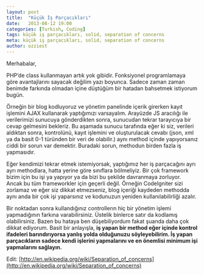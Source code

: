 ```yaml
---
layout: post
title:  "Küçük İş Parçacıkları"
date:   2013-08-12 19:00
categories: [Turkish, Coding]
tags: küçük iş parçacıkları, solid, separation of concerns
meta: küçük iş parçacıkları, solid, separation of concerns
author: ozziest
---
```


Merhabalar,

PHP’de class kullanmayan artık yok gibidir. Fonksiyonel programlamaya göre avantajlarını sayacak değilim yazı boyunca. Sadece zaman zaman benimde farkında olmadan içine düştüğüm bir hatadan bahsetmek istiyorum bugün.

Örneğin bir blog kodluyoruz ve yönetim panelinde içerik girerken kayıt işlemini AJAX kullanarak yaptığımızı varsayalım. Arayüzde JS aracılığı ile verilerimizi sunucuya gönderdikten sonra, sunucudan tekrar tarayıcıya bir cevap gelmesini bekleriz. Bu aşamada sunucu tarafında eğer ki siz, verileri aldıktan sonra, kontrolünü, kayıt işlemini ve oluşturulacak cevabı (json, xml ya da basit 0-1 türünden bir veri de olabilir.) aynı method içinde yapıyorsanız ciddi bir sorun var demektir. Buradaki sorun, methodun birden fazla iş yapmasıdır.

Eğer kendimizi tekrar etmek istemiyorsak, yaptığımız her iş parçacağını ayrı ayrı methodlara, hatta yerine göre sınıflara bölmeliyiz. Bir çok framework bizim için bu işi ya yapıyor ya da bizi bu şekilde davranmaya zorluyor. Ancak bu tüm frameworkler için geçerli değil. Örneğin CodeIgniter sizi zorlamaz ve eğer siz dikkat etmezseniz, blog içeriği kaydeden methodda aynı anda bir çok işi yaparsınız ve kodunuzun yeniden kullanılabilirliği azalır.

Bir noktadan sonra kullandığınız controllerın hiç bir yönetim işlemi yapmadığının farkına varabilirsiniz. Üstelik binlerce satır da kodlamış olabilirsiniz. Bazen bu hataya ben düşebiliyordum fakat şuanda daha çok dikkat ediyorum. Basit bir anlayışla, **iş yapan bir method eğer içinde kontrol ifadeleri barındırıyorsa yanlış yolda olduğunuzu söyleyebilirim. İş yapan parçacıkların sadece kendi işlerini yapmalarını ve en önemlisi minimum işi yapmalarını sağlayın.**

Edit: [http://en.wikipedia.org/wiki/Separation_of_concerns](http://en.wikipedia.org/wiki/Separation_of_concerns)

